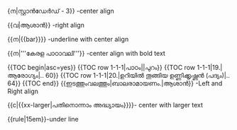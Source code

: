 {ന|സ്റ്റാൻഡേർഡ് - 3}} -center align

{{വ|ആശാൻ}} -right align

{{ന|{{bar}}}}   -underline with center align

{{ന|'''കേരള പാഠാവലി'''}} -center align with bold text

{{TOC begin|asc=yes}}
{{TOC row 1-1-1|പാഠം||പുറം}}
{{TOC row 1-1-1|19.|ആരോഗ്യം|..  60}}
{{TOC row 1-1-1|20.|ഉറിയിൽ തൂങ്ങിയ ഉണ്ണിക്കൃഷ്ണൻ (പദ്യം)|..  64}}
{{TOC end}}
{{ഇടത്തുംവലത്തും|ബാലരാമായണം.|ആശാൻ}} -Left and Right align

{{c|{{xx-larger|പതിനൊന്നാം അദ്ധ്യായം}}}}- center with larger text

{{rule|15em}}-under line
